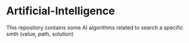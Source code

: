 # Artificial-Intelligence
This repository contains some AI algorithms related to search a specific smth (value, path, solution)
